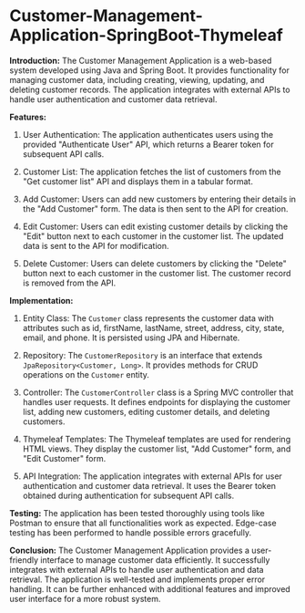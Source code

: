 # Customer-Management-Application-SpringBoot-Thymeleaf

**Introduction:**
The Customer Management Application is a web-based system developed using Java and Spring Boot. It provides functionality for managing customer data, including creating, viewing, updating, and deleting customer records. The application integrates with external APIs to handle user authentication and customer data retrieval.

**Features:**
1. User Authentication: The application authenticates users using the provided "Authenticate User" API, which returns a Bearer token for subsequent API calls.

2. Customer List: The application fetches the list of customers from the "Get customer list" API and displays them in a tabular format.

3. Add Customer: Users can add new customers by entering their details in the "Add Customer" form. The data is then sent to the API for creation.

4. Edit Customer: Users can edit existing customer details by clicking the "Edit" button next to each customer in the customer list. The updated data is sent to the API for modification.

5. Delete Customer: Users can delete customers by clicking the "Delete" button next to each customer in the customer list. The customer record is removed from the API.

**Implementation:**
1. Entity Class: The `Customer` class represents the customer data with attributes such as id, firstName, lastName, street, address, city, state, email, and phone. It is persisted using JPA and Hibernate.

2. Repository: The `CustomerRepository` is an interface that extends `JpaRepository<Customer, Long>`. It provides methods for CRUD operations on the `Customer` entity.

3. Controller: The `CustomerController` class is a Spring MVC controller that handles user requests. It defines endpoints for displaying the customer list, adding new customers, editing customer details, and deleting customers.

4. Thymeleaf Templates: The Thymeleaf templates are used for rendering HTML views. They display the customer list, "Add Customer" form, and "Edit Customer" form.

5. API Integration: The application integrates with external APIs for user authentication and customer data retrieval. It uses the Bearer token obtained during authentication for subsequent API calls.

**Testing:**
The application has been tested thoroughly using tools like Postman to ensure that all functionalities work as expected. Edge-case testing has been performed to handle possible errors gracefully.

**Conclusion:**
The Customer Management Application provides a user-friendly interface to manage customer data efficiently. It successfully integrates with external APIs to handle user authentication and data retrieval. The application is well-tested and implements proper error handling. It can be further enhanced with additional features and improved user interface for a more robust system.
